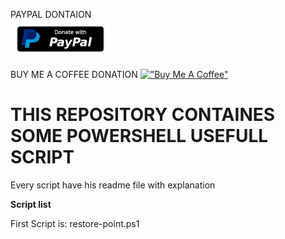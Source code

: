 PAYPAL DONTAION  
[![paypal](https://github.com/antoweb/DonateButtons/blob/master/Paypal-160.png?raw=true)](https://www.paypal.me/sistemistaitaliano/2)

BUY ME A COFFEE DONATION
[!["Buy Me A Coffee"](https://www.buymeacoffee.com/assets/img/custom_images/orange_img.png)](https://buymeacoffee.com/sistemistaita)

# THIS REPOSITORY CONTAINES SOME POWERSHELL USEFULL SCRIPT

Every script have his readme file with explanation

**Script list**

First Script is: restore-point.ps1